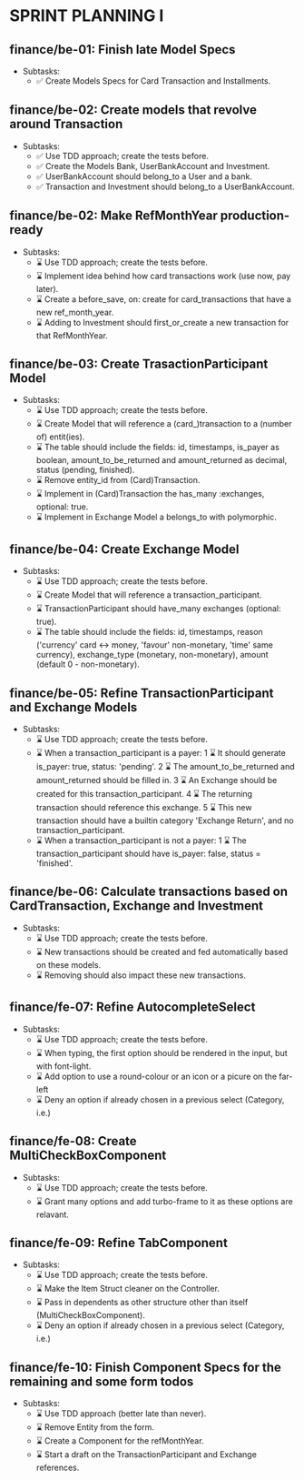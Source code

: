 # SPRINT PLANNING I

## finance/be-01: Finish late Model Specs

- Subtasks:
  - ✅ Create Models Specs for Card Transaction and Installments.

## finance/be-02: Create models that revolve around Transaction

- Subtasks:
  - ✅ Use TDD approach; create the tests before.
  - ✅ Create the Models Bank, UserBankAccount and Investment.
  - ✅ UserBankAccount should belong_to a User and a bank.
  - ✅ Transaction and Investment should belong_to a UserBankAccount.

## finance/be-02: Make RefMonthYear production-ready

- Subtasks:
  - ⌛ Use TDD approach; create the tests before.
  - ⌛ Implement idea behind how card transactions work (use now, pay later).
  - ⌛ Create a before_save, on: create for card_transactions that have a new ref_month_year.
  - ⌛ Adding to Investment should first_or_create a new transaction for that RefMonthYear.

## finance/be-03: Create TrasactionParticipant Model

- Subtasks:
  - ⌛ Use TDD approach; create the tests before.
  - ⌛ Create Model that will reference a (card_)transaction to a (number of) entit(ies).
  - ⌛ The table should include the fields: id, timestamps, is_payer as boolean,
       amount_to_be_returned and amount_returned as decimal, status (pending, finished).
  - ⌛ Remove entity_id from (Card)Transaction.
  - ⌛ Implement in (Card)Transaction the has_many :exchanges, optional: true.
  - ⌛ Implement in Exchange Model a belongs_to with polymorphic.

## finance/be-04: Create Exchange Model

- Subtasks:
  - ⌛ Use TDD approach; create the tests before.
  - ⌛ Create Model that will reference a transaction_participant.
  - ⌛ TransactionParticipant should have_many exchanges (optional: true).
  - ⌛ The table should include the fields: id, timestamps,
       reason ('currency' card <-> money, 'favour' non-monetary, 'time' same currency),
       exchange_type (monetary, non-monetary), amount (default 0 - non-monetary).

## finance/be-05: Refine TransactionParticipant and Exchange Models

- Subtasks:
  - ⌛ Use TDD approach; create the tests before.
  - ⌛ When a transaction_participant is a payer:
     1 ⌛ It should generate is_payer: true, status: 'pending'.
     2 ⌛ The amount_to_be_returned and amount_returned should be filled in.
     3 ⌛ An Exchange should be created for this transaction_participant.
     4 ⌛ The returning transaction should reference this exchange.
     5 ⌛ This new transaction should have a builtin category 'Exchange Return',
          and no transaction_participant.
  - ⌛ When a transaction_participant is not a payer:
     1 ⌛ The transaction_participant should have is_payer: false, status = 'finished'.

## finance/be-06: Calculate transactions based on CardTransaction, Exchange and Investment

- Subtasks:
  - ⌛ Use TDD approach; create the tests before.
  - ⌛ New transactions should be created and fed automatically based on these models.
  - ⌛ Removing should also impact these new transactions.

## finance/fe-07: Refine AutocompleteSelect

- Subtasks:
  - ⌛ Use TDD approach; create the tests before.
  - ⌛ When typing, the first option should be rendered in the input, but with font-light.
  - ⌛ Add option to use a round-colour or an icon or a picure on the far-left
  - ⌛ Deny an option if already chosen in a previous select (Category, i.e.)

## finance/fe-08: Create MultiCheckBoxComponent

- Subtasks:
  - ⌛ Use TDD approach; create the tests before.
  - ⌛ Grant many options and add turbo-frame to it as these options are relavant.

## finance/fe-09: Refine TabComponent

- Subtasks:
  - ⌛ Use TDD approach; create the tests before.
  - ⌛ Make the Item Struct cleaner on the Controller.
  - ⌛ Pass in dependents as other structure other than itself (MultiCheckBoxComponent).
  - ⌛ Deny an option if already chosen in a previous select (Category, i.e.)

## finance/fe-10: Finish Component Specs for the remaining and some form todos

- Subtasks:
  - ⌛ Use TDD approach (better late than never).
  - ⌛ Remove Entity from the form.
  - ⌛ Create a Component for the refMonthYear.
  - ⌛ Start a draft on the TransactionParticipant and Exchange references.
